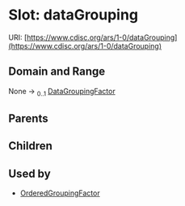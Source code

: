 
# Slot: dataGrouping




URI: [https://www.cdisc.org/ars/1-0/dataGrouping](https://www.cdisc.org/ars/1-0/dataGrouping)


## Domain and Range

None &#8594;  <sub>0..1</sub> [DataGroupingFactor](DataGroupingFactor.md)

## Parents


## Children


## Used by

 * [OrderedGroupingFactor](OrderedGroupingFactor.md)
